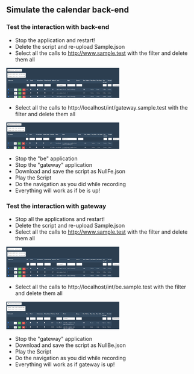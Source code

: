 
## Simulate the calendar back-end<a id="manualtestcalendar_01"></a>

### Test the interaction with back-end

* Stop the application and restart!
* Delete the script and re-upload Sample.json
* Select all the calls to http://www.sample.test with the filter and delete them all

<img src="../images/remove_wwwsampletest.gif" width="300"/>

* Select all the calls to http://localhost/int/gateway.sample.test with the filter and delete them all

<img src="../images/remove_wwwsamplegateway.gif" width="300"/>

* Stop the "be" application
* Stop the "gateway" application
* Download and save the script as NullFe.json
* Play the Script
* Do the navigation as you did while recording
* Everything will work as if be is up!

### Test the interaction with gateway

* Stop all the applications and restart!
* Delete the script and re-upload Sample.json
* Select all the calls to http://www.sample.test with the filter and delete them all

<img src="../images/remove_wwwsampletest.gif" width="300"/>

* Select all the calls to http://localhost/int/be.sample.test with the filter and delete them all

<img src="../images/remove_wwwsamplebe.gif" width="300"/>

* Stop the "gateway" application
* Download and save the script as NullBe.json
* Play the Script
* Do the navigation as you did while recording
* Everything will work as if gateway is up!
